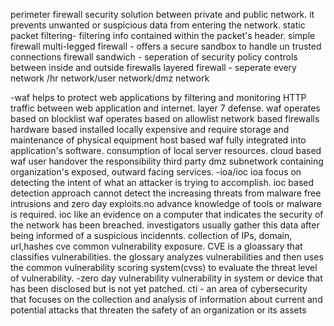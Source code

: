 perimeter firewall
security solution between private and public network. it prevents unwanted or suspicious data from entering the network. 
static packet filtering- filtering info contained within the packet's header.
simple firewall
multi-legged firewall - offers a secure sandbox to handle un trusted connections
firewall sandwich - seperation of security policy controls between inside and outside firewalls
layered firewall - seperate every network /hr network/user network/dmz network

-waf
helps to protect web applications by filtering and monitoring HTTP traffic between web application and internet.
layer 7 defense.
waf operates based on blocklist
waf operates based on allowlist
network based firewalls
	hardware based
	installed locally
	expensive and require storage and maintenance of physical equipment
host based waf
	fully integrated into application's software.
	consumption of local server resources.
cloud based waf
	user handover the responsibility third party
dmz
subnetwork containing organization's exposed, outward facing services.
-ioa/ioc
ioa
focus on detecting the intent of what an attacker is trying to accomplish. ioc based detection approach cannot detect the increasing threats from malware free intrusions and zero day exploits.no advance knowledge of tools or malware is required.
ioc
like an evidence on a computer that indicates the security of the network has been breached. investigators usually gather this data after being informed of a suspicious incidennts.
collection of IPs, domain, url,hashes
cve
common vulnerability exposure. CVE is a gloassary that classifies vulnerabilities. the glossary analyzes vulnerabilities and then uses the common vulnerability scoring system(cvss) to evaluate the threat level of vulnerability.
-zero day vulnerability
vulnerability in system or device that has been disclosed but is not yet patched. 
cti - an area of cybersecurity that focuses on the collection and analysis of information about current and potential attacks that threaten the safety of an organization or its assets